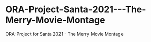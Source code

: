 # ORA-Project-Santa-2021---The-Merry-Movie-Montage
ORA-Project for Santa 2021 - The Merry Movie Montage
